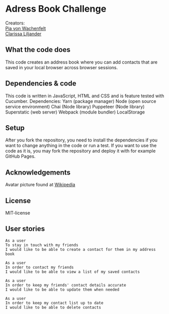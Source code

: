 # Adress Book Challenge
Creators:  
[Pia von Wachenfelt](https://github.com/piavW)  
[Clarissa Liljander](https://github.com/clalil)

## What the code does
This code creates an address book where you can add contacts that are saved in your local browser across browser sessions. 

## Dependencies & code
This code is written in JavaScript, HTML and CSS and is feature tested with Cucumber. 
Dependencies:
Yarn (package manager)
Node (open source service environment)
Chai (Node library)
Puppeteer (Node library)
Superstatic (web server)
Webpack (module bundler)
LocalStorage

## Setup
After you fork the repository, you need to install the dependencies if you want to change anything in the code or run a test. If you want to use the code as it is, you may fork the repository and deploy it with for example GitHub Pages. 

## Acknowledgements
Avatar picture found at [Wikipedia](<https://upload.wikimedia.org/wikipedia/commons/2/24/Missing_avatar.svg>)

## License
MIT-license

## User stories  
```
As a user
To stay in touch with my friends
I would like to be able to create a contact for them in my address book  

As a user
In order to contact my friends
I would like to be able to view a list of my saved contacts

As a user
In order to keep my friends' contact details accurate
I would like to be able to update them when needed

As a user
In order to keep my contact list up to date
I would like to be able to delete contacts
```